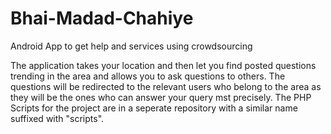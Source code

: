 # Bhai-Madad-Chahiye
Android App to get help and services using crowdsourcing

The application takes your location and then let you find posted questions trending in the area and allows you to ask questions to others. The questions will be redirected to the relevant users who belong to the area as they will be the ones who can answer your query mst precisely. The PHP Scripts for the project are in a seperate repository with a similar name suffixed with "scripts".
